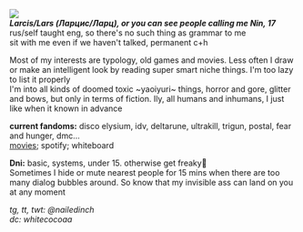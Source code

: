 ![](https://komarev.com/ghpvc/?username=nailedinch)  
***Larcis/Lars (Ларцис/Ларц), or you can see people calling me Nin, 17***  
rus/self taught eng, so there's no such thing as grammar to me  
sit with me even if we haven't talked, permanent c+h     
   
Most of my interests are typology, old games and movies. Less often I draw or make an intelligent look by reading super smart niche things. I'm too lazy to list it properly  
I'm into all kinds of doomed toxic ~yaoiyuri~ things, horror and gore, glitter and bows, but only in terms of fiction. Ily, all humans and inhumans, I just like when it known in advance

**current fandoms:**
disco elysium, idv, deltarune, ultrakill, trigun, postal, fear and hunger, dmc...  
[movies](https://boxd.it/81CFL); spotify; whiteboard

**Dni:**
basic, systems, under 15. otherwise get freaky💜  
Sometimes I hide or mute nearest people for 15 mins when there are too many dialog bubbles around. So know that my invisible ass can land on you at any moment
 
*tg, tt, twt: @nailedinch*                                
*dc: whitecocoaa*  

